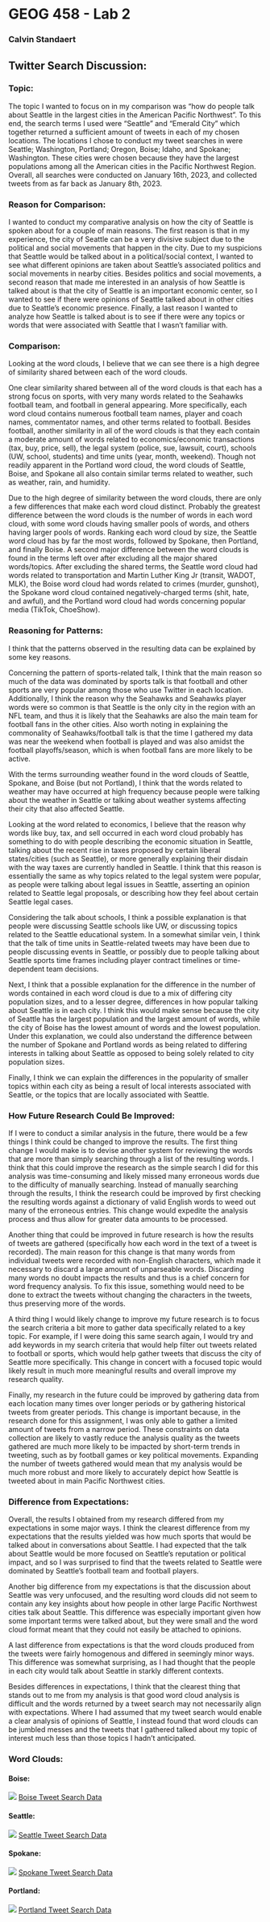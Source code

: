 # GEOG 458 - Lab 2
### Calvin Standaert

## Twitter Search Discussion:

### Topic:

The topic I wanted to focus on in my comparison was “how do people talk about Seattle in the largest cities in the American Pacific Northwest”. To this end, the search terms I used were “Seattle” and “Emerald City” which together returned a sufficient amount of tweets in each of my chosen locations. The locations I chose to conduct my tweet searches in were Seattle; Washington, Portland; Oregon, Boise; Idaho, and Spokane; Washington. These cities were chosen because they have the largest populations among all the American cities in the Pacific Northwest Region. Overall, all searches were conducted on January 16th, 2023, and collected tweets from as far back as January 8th, 2023.

### Reason for Comparison:

I wanted to conduct my comparative analysis on how the city of Seattle is spoken about for a couple of main reasons. The first reason is that in my experience, the city of Seattle can be a very divisive subject due to the political and social movements that happen in the city. Due to my suspicions that Seattle would be talked about in a political/social context, I wanted to see what different opinions are taken about Seattle’s associated politics and social movements in nearby cities. Besides politics and social movements, a second reason that made me interested in an analysis of how Seattle is talked about is that the city of Seattle is an important economic center, so I wanted to see if there were opinions of Seattle talked about in other cities due to Seattle’s economic presence. Finally, a last reason I wanted to analyze how Seattle is talked about is to see if there were any topics or words that were associated with Seattle that I wasn’t familiar with.

### Comparison:

Looking at the word clouds, I believe that we can see there is a high degree of similarity shared between each of the word clouds.

One clear similarity shared between all of the word clouds is that each has a strong focus on sports, with very many words related to the Seahawks football team, and football in general appearing. More specifically, each word cloud contains numerous football team names, player and coach names, commentator names, and other terms related to football. Besides football, another similarity in all of the word clouds is that they each contain a moderate amount of words related to economics/economic transactions (tax, buy, price, sell), the legal system (police, sue, lawsuit, court), schools (UW, school, students) and time units (year, month, weekend). Though not readily apparent in the Portland word cloud, the word clouds of Seattle, Boise, and Spokane all also contain similar terms related to weather, such as weather, rain, and humidity.

Due to the high degree of similarity between the word clouds, there are only a few differences that make each word cloud distinct. Probably the greatest difference between the word clouds is the number of words in each word cloud, with some word clouds having smaller pools of words, and others having larger pools of words. Ranking each word cloud by size, the Seattle word cloud has by far the most words, followed by Spokane, then Portland, and finally Boise. A second major difference between the word clouds is found in the terms left over after excluding all the major shared words/topics. After excluding the shared terms, the Seattle word cloud had words related to transportation and Martin Luther King Jr (transit, WADOT, MLK), the Boise word cloud had words related to crimes (murder, gunshot), the Spokane word cloud contained negatively-charged terms (shit, hate, and awful), and the Portland word cloud had words concerning popular media (TikTok, ChoeShow).

### Reasoning for Patterns:

I think that the patterns observed in the resulting data can be explained by some key reasons. 

Concerning the pattern of sports-related talk, I think that the main reason so much of the data was dominated by sports talk is that football and other sports are very popular among those who use Twitter in each location. Additionally, I think the reason why the Seahawks and Seahawks player words were so common is that Seattle is the only city in the region with an NFL team, and thus it is likely that the Seahawks are also the main team for football fans in the other cities. Also worth noting in explaining the commonality of Seahawks/football talk is that the time I gathered my data was near the weekend when football is played and was also amidst the football playoffs/season, which is when football fans are more likely to be active. 

With the terms surrounding weather found in the word clouds of Seattle, Spokane, and Boise (but not Portland), I think that the words related to weather may have occurred at high frequency because people were talking about the weather in Seattle or talking about weather systems affecting their city that also affected Seattle.

Looking at the word related to economics, I believe that the reason why words like buy, tax, and sell occurred in each word cloud probably has something to do with people describing the economic situation in Seattle, talking about the recent rise in taxes proposed by certain liberal states/cities (such as Seattle), or more generally explaining their disdain with the way taxes are currently handled in Seattle. I think that this reason is essentially the same as why topics related to the legal system were popular, as people were talking about legal issues in Seattle, asserting an opinion related to Seattle legal proposals, or describing how they feel about certain Seattle legal cases.

Considering the talk about schools, I think a possible explanation is that people were discussing Seattle schools like UW, or discussing topics related to the Seattle educational system. In a somewhat similar vein, I think that the talk of time units in Seattle-related tweets may have been due to people discussing events in Seattle, or possibly due to people talking about Seattle sports time frames including player contract timelines or time-dependent team decisions.

Next, I think that a possible explanation for the difference in the number of words contained in each word cloud is due to a mix of differing city population sizes, and to a lesser degree, differences in how popular talking about Seattle is in each city. I think this would make sense because the city of Seattle has the largest population and the largest amount of words, while the city of Boise has the lowest amount of words and the lowest population. Under this explanation, we could also understand the difference between the number of Spokane and Portland words as being related to differing interests in talking about Seattle as opposed to being solely related to city population sizes.

Finally, I think we can explain the differences in the popularity of smaller topics within each city as being a result of local interests associated with Seattle, or the topics that are locally associated with Seattle.

### How Future Research Could Be Improved:

If I were to conduct a similar analysis in the future, there would be a few things I think could be changed to improve the results. The first thing change I would make is to devise another system for reviewing the words that are more than simply searching through a list of the resulting words. I think that this could improve the research as the simple search I did for this analysis was time-consuming and likely missed many erroneous words due to the difficulty of manually searching. Instead of manually searching through the results, I think the research could be improved by first checking the resulting words against a dictionary of valid English words to weed out many of the erroneous entries. This change would expedite the analysis process and thus allow for greater data amounts to be processed.

Another thing that could be improved in future research is how the results of tweets are gathered (specifically how each word in the text of a tweet is recorded). The main reason for this change is that many words from individual tweets were recorded with non-English characters, which made it necessary to discard a large amount of unparseable words. Discarding many words no doubt impacts the results and thus is a chief concern for word frequency analysis. To fix this issue, something would need to be done to extract the tweets without changing the characters in the tweets, thus preserving more of the words.

A third thing I would likely change to improve my future research is to focus the search criteria a bit more to gather data specifically related to a key topic. For example, if I were doing this same search again, I would try and add keywords in my search criteria that would help filter out tweets related to football or sports, which would help gather tweets that discuss the city of Seattle more specifically. This change in concert with a focused topic would likely result in much more meaningful results and overall improve my research quality.

Finally, my research in the future could be improved by gathering data from each location many times over longer periods or by gathering historical tweets from greater periods. This change is important because, in the research done for this assignment, I was only able to gather a limited amount of tweets from a narrow period. These constraints on data collection are likely to vastly reduce the analysis quality as the tweets gathered are much more likely to be impacted by short-term trends in tweeting, such as by football games or key political movements. Expanding the number of tweets gathered would mean that my analysis would be much more robust and more likely to accurately depict how Seattle is tweeted about in main Pacific Northwest cities.

### Difference from Expectations:

Overall, the results I obtained from my research differed from my expectations in some major ways. I think the clearest difference from my expectations that the results yielded was how much sports that would be talked about in conversations about Seattle. I had expected that the talk about Seattle would be more focused on Seattle’s reputation or political impact, and so I was surprised to find that the tweets related to Seattle were dominated by Seattle’s football team and football players.

Another big difference from my expectations is that the discussion about Seattle was very unfocused, and the resulting word clouds did not seem to contain any key insights about how people in other large Pacific Northwest cities talk about Seattle. This difference was especially important given how some important terms were talked about, but they were small and the word cloud format meant that they could not easily be attached to opinions.

A last difference from expectations is that the word clouds produced from the tweets were fairly homogenous and differed in seemingly minor ways. This difference was somewhat surprising, as I had thought that the people in each city would talk about Seattle in starkly different contexts.

Besides differences in expectations, I think that the clearest thing that stands out to me from my analysis is that good word cloud analysis is difficult and the words returned by a tweet search may not necessarily align with expectations. Where I had assumed that my tweet search would enable a clear analysis of opinions of Seattle, I instead found that word clouds can be jumbled messes and the tweets that I gathered talked about my topic of interest much less than those topics I hadn’t anticipated.

### Word Clouds:
#### Boise:
![](./img/Boise_word_art.png)
[Boise Tweet Search Data](./assets/twsearch-result-Boise.csv)
<br>
#### Seattle:
![](./img/Seattle_Word_Art.png)
[Seattle Tweet Search Data](./assets/twsearch-result-Seattle.csv)
<br>
#### Spokane:
![](./img/Spokane_Word_Art.png)
[Spokane Tweet Search Data](./assets/twsearch-result-Spokane.csv)
<br>
#### Portland:
![](./img/Portland_Word_art.png)
[Portland Tweet Search Data](./assets/twsearch-result-Portland.csv)